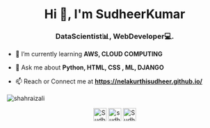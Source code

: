 <h1 align="center">Hi 👋, I'm SudheerKumar</h1>
<h3 align="center">DataScientist📊, WebDeveloper💻.</h3>

- 🌱 I’m currently learning **AWS, CLOUD COMPUTING**

- 💬 Ask me about **Python, HTML, CSS , ML, DJANGO**

- 📫 Reach or Connect me at **https://nelakurthisudheer.github.io/**


<p>&nbsp;<img align="center" src="https://github-readme-stats.vercel.app/api?username=NelakurthiSudheer&show_icons=true&count_private=true" alt="shahraizali" /></p>

<p align="center">
<a href="https://twitter.com/Nelakurthisudh2" target="blank"><img align="center" src="https://cdn.jsdelivr.net/npm/simple-icons@3.0.1/icons/twitter.svg" alt="SudheerKumar" height="30" width="30" /></a>
 <a href="https://www.instagram.com/sudheersnort/" target="blank"><img align="center" src="https://cdn.jsdelivr.net/npm/simple-icons@3.0.1/icons/instagram.svg" alt="sudheersnort" height="30" width="30" /></a>
<a href="https://www.linkedin.com/in/nelakurthisudheer/" target="blank"><img align="center" src="https://cdn.jsdelivr.net/npm/simple-icons@3.0.1/icons/linkedin.svg" alt="SudheerKumar" height="30" width="30" /></a>
</p>

